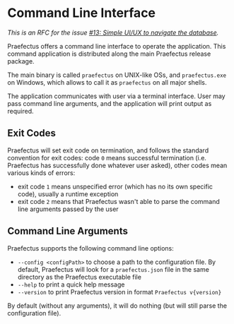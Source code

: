 Command Line Interface
======================

_This is an RFC for the issue [#13: Simple UI/UX to navigate the
database][issue-13]._

Praefectus offers a command line interface to operate the application. This
command application is distributed along the main Praefectus release package.

The main binary is called `praefectus` on UNIX-like OSs, and `praefectus.exe` on
Windows, which allows to call it as `praefectus` on all major shells.

The application communicates with user via a terminal interface. User may pass
command line arguments, and the application will print output as required.

Exit Codes
----------

Praefectus will set exit code on termination, and follows the standard
convention for exit codes: code `0` means successful termination (i.e.
Praefectus has successfully done whatever user asked), other codes mean various
kinds of errors:

- exit code `1` means unspecified error (which has no its own specific code),
  usually a runtime exception
- exit code `2` means that Praefectus wasn't able to parse the command line
  arguments passed by the user

Command Line Arguments
----------------------

Praefectus supports the following command line options:

- `--config <configPath>` to choose a path to the configuration file. By
  default, Praefectus will look for a `praefectus.json` file in the same
  directory as the Praefectus executable file
- `--help` to print a quick help message
- `--version` to print Praefectus version in format `Praefectus v{version}`

By default (without any arguments), it will do nothing (but will still parse the
configuration file).

[issue-13]: https://github.com/ForNeVeR/praefectus/issues/13
